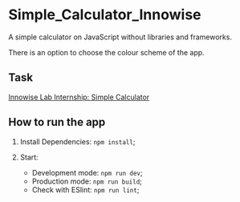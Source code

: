 # Simple_Calculator_Innowise

A simple calculator on JavaScript without libraries and frameworks.

There is an option to choose the colour scheme of the app.

## Task

[Innowise Lab Internship: Simple Calculator](https://drive.google.com/file/d/15jVnBPXaZrjs99KOUxp4TGq6Inau6xq_/view)

## How to run the app

1. Install Dependencies: `npm install`;

2. Start:

   - Development mode: `npm run dev`;
   - Production mode: `npm run build`;
   - Check with ESlint: `npm run lint`;
